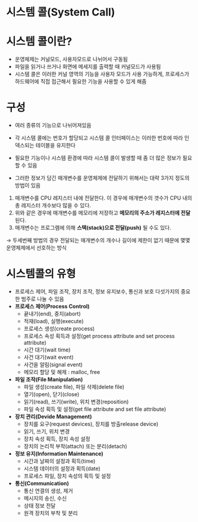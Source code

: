 # 시스템 콜(System Call)

# 시스템 콜이란?

- 운영체제는 커널모드, 사용자모드로 나뉘어서 구동됨
- 파일을 읽거나 쓰거나 화면에 메세지를 출력할 때 커널모드가 사용됨
- 시스템 콜은 이러한 커널 영역의 기능을 사용자 모드가 사용 가능하게, 프로세스가 하드웨어에 직접 접근해서 필요한 기능을 사용할 수 있게 해줌

# 구성

- 여러 종류의 기능으로 나뉘어져있음
- 각 시스템 콜에는 번호가 할당되고 시스템 콜 인터페이스는 이러한 번호에 따라 인덱스되는 테이블을 유지한다

- 필요한 기능이나 시스템 환경에 따라 시스템 콜이 발생할 때 좀 더 많은 정보가 필요할 수 있음
- 그러한 정보가 담긴 매개변수를 운영체제에 전달하기 위해서는 대략 3가지 정도의 방법이 있음
1. 매개변수를 CPU 레지스터 내에 전달한다. 이 경우에 매개변수의 갯수가 CPU 내의 총 레지스터 개수보다 많을 수 있다.
2. 위와 같은 경우에 매개변수를 메모리에 저장하고 **메모리의 주소가 레지스터에 전달**된다.
3. 매개변수는 프로그램에 의해 **스택(stack)으로 전달(push)** 될 수도 있다.

→ 두세번째 방법의 경우 전달되는 매개변수의 개수나 길이에 제한이 없기 때문에 몇몇 운영체제에서 선호하는 방식

# 시스템콜의 유형

- 프로세스 제어, 파일 조작, 장치 조작, 정보 유지보수, 통신과 보호 다섯가지의 중요한 범주로 나눌 수 있음
- **프로세스 제어(Process Control)**
    - 끝내기(end), 중지(abort)
    - 적재(load), 실행(execute)
    - 프로세스 생성(create process)
    - 프로세스 속성 획득과 설정(get process attribute and set process attribute)
    - 시간 대기(wait time)
    - 사건 대기(wait event)
    - 사건을 알림(signal event)
    - 메모리 할당 및 해제 : malloc, free
- **파일 조작(File Manipulation)**
    - 파일 생성(create file), 파일 삭제(delete file)
    - 열기(open), 닫기(close)
    - 읽기(read), 쓰기(write), 위치 변경(reposition)
    - 파일 속성 획득 및 설정(get file attribute and set file attribute)
- **장치 관리(Devide Management)**
    - 장치를 요구(request devices), 장치를 방출release device)
    - 읽기, 쓰기, 위치 변경
    - 장치 속성 획득, 장치 속성 설정
    - 장치의 논리적 부착(attach) 또는 분리(detach)
- **정보 유지(Information Maintenance)**
    - 시간과 날짜의 설정과 획득(time)
    - 시스템 데이터의 설정과 획득(date)
    - 프로세스 파일, 장치 속성의 획득 및 설정
- **통신(Communication)**
    - 통신 연결의 생성, 제거
    - 메시지의 송신, 수신
    - 상태 정보 전달
    - 원격 장치의 부착 및 분리
